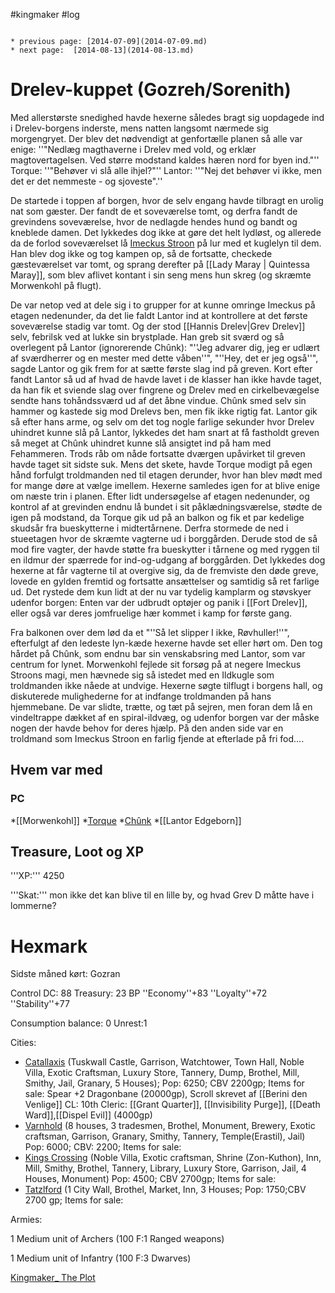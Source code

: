 #kingmaker #log

```ad-info

* previous page: [2014-07-09](2014-07-09.md)
* next page:  [2014-08-13](2014-08-13.md) 
```

# Drelev-kuppet (Gozreh/Sorenith)  
 
Med allerstørste snedighed havde hexerne således bragt sig uopdagede ind i Drelev-borgens inderste, mens natten langsomt nærmede sig morgengryet. Der blev det nødvendigt at genfortælle planen så alle var enige: ''"Nedlæg magthaverne i Drelev med vold, og erklær magtovertagelsen. Ved større modstand kaldes hæren nord for byen ind."'' Torque: ''"Behøver vi slå alle ihjel?"'' Lantor: ''"Nej det behøver vi ikke, men det er det nemmeste - og sjoveste".''
De startede i toppen af borgen, hvor de selv engang havde tilbragt en urolig nat som gæster. Der fandt de et soveværelse tomt, og derfra fandt de grevindens soveværelse, hvor de nedlagde hendes hund og bandt og kneblede damen. Det lykkedes dog ikke at gøre det helt lydløst, og allerede da de forlod soveværelset lå [Imeckus Stroon](Imeckus%20Stroon.md) på lur med et kuglelyn til dem. Han blev dog ikke og tog kampen op, så de fortsatte, checkede gæsteværelset var tomt, og sprang derefter på [[Lady Maray | Quintessa Maray]], som blev aflivet kontant i sin seng mens hun skreg (og skræmte Morwenkohl på flugt).
De var netop ved at dele sig i to grupper for at kunne omringe Imeckus på etagen nedenunder, da det lie faldt Lantor ind at kontrollere at det første soveværelse stadig var tomt. Og der stod [[Hannis Drelev|Grev Drelev]] selv, febrilsk ved at lukke sin brystplade. Han greb sit sværd og så overlegent på Lantor (ignorerende Chûnk): "''Jeg advarer dig, jeg er udlært af sværdherrer og en mester med dette våben''", "''Hey, det er jeg også''", sagde Lantor og gik frem for at sætte første slag ind på greven. Kort efter fandt Lantor så ud af hvad de havde lavet i de klasser han ikke havde taget, da han fik et sviende slag over fingrene og Drelev med en cirkelbevægelse sendte hans tohåndssværd ud af det åbne vindue. Chûnk smed selv sin hammer og kastede sig mod Drelevs ben, men fik ikke rigtig fat. Lantor gik så efter hans arme, og selv om det tog nogle farlige sekunder hvor Drelev uhindret kunne slå på Lantor, lykkedes det ham snart at få fastholdt greven så meget at Chûnk uhindret kunne slå ansigtet ind på ham med Fehammeren. Trods råb om nåde fortsatte dværgen upåvirket til greven havde taget sit sidste suk. Mens det skete, havde Torque modigt på egen hånd forfulgt troldmanden ned til etagen derunder, hvor han blev mødt med for mange døre at vælge imellem. Hexerne samledes igen for at blive enige om næste trin i planen. Efter lidt undersøgelse af etagen nedenunder, og kontrol af at grevinden endnu lå bundet i sit påklædningsværelse, stødte de igen på modstand, da Torque gik ud på an balkon og fik et par kedelige skudsår fra bueskytterne i midtertårnene. Derfra stormede de ned i stueetagen hvor de skræmte vagterne ud i borggården. Derude stod de så mod fire vagter, der havde støtte fra bueskytter i tårnene og med ryggen til en ildmur der spærrede for ind-og-udgang af borggården. Det lykkedes dog hexerne at får vagterne til at overgive sig, da de fremviste den døde greve, lovede en gylden fremtid og fortsatte ansættelser og samtidig så ret farlige ud. Det rystede dem kun lidt at der nu var tydelig kamplarm og støvskyer udenfor borgen: Enten var der udbrudt optøjer og panik i [[Fort Drelev]], eller også var deres jomfruelige hær kommet i kamp for første gang.
Fra balkonen over dem lød da et "''Så let slipper I ikke, Røvhuller!''", efterfulgt af den ledeste lyn-kæde hexerne havde set eller hørt om. Den tog hårdet på Chûnk, som endnu bar sin venskabsring med Lantor, som var centrum for lynet. Morwenkohl fejlede sit forsøg på at negere Imeckus Stroons magi, men hævnede sig så istedet med en Ildkugle som troldmanden ikke nåede at undvige. Hexerne søgte tilflugt i borgens hall, og diskuterede mulighederne for at indfange troldmanden på hans hjemmebane. De var slidte, trætte, og tæt på sejren, men foran dem lå en vindeltrappe dækket af en spiral-ildvæg, og udenfor borgen var der måske nogen der havde behov for deres hjælp. På den anden side var en troldmand som Imeckus Stroon en farlig fjende at efterlade på fri fod....   
## Hvem var med 
### PC 
 
*[[Morwenkohl]]
*[Torque](Torque%20Firebrand.md)
*[Chûnk](Chûnk%20Van%20Der%20Hamer.md)
*[[Lantor Edgeborn]]
## Treasure, Loot og XP 
'''XP:''' 4250
'''Skat:''' mon ikke det kan blive til en lille by, og hvad Grev D måtte have i lommerne?
# Hexmark  
Sidste måned kørt: Gozran
Control DC: 88 Treasury: 23 BP 
 ''Economy''+83 ''Loyalty''+72 ''Stability''+77
Consumption balance: 0 Unrest:1
Cities:
* [Catallaxis](Catallaxis.md) (Tuskwall Castle, Garrison, Watchtower, Town Hall, Noble Villa, Exotic Craftsman, Luxury Store, Tannery, Dump, Brothel, Mill, Smithy, Jail, Granary, 5 Houses); Pop: 6250; CBV 2200gp; Items for sale: Spear +2 Dragonbane (20000gp), Scroll skrevet af [[Berini den Venlige]] CL: 10th Cleric: [[Grant Quarter]], [[Invisibility Purge]], [[Death Ward]],[[Dispel Evil]] (4000gp)
* [Varnhold](Varnhold.md) (8 houses, 3 tradesmen, Brothel, Monument, Brewery, Exotic craftsman, Garrison, Granary, Smithy, Tannery, Temple(Erastil), Jail) Pop: 6000; CBV: 2200; Items for sale: 
* [Kings Crossing](Kings%20Crossing.md) (Noble Villa, Exotic craftsman, Shrine (Zon-Kuthon), Inn, Mill, Smithy, Brothel, Tannery, Library, Luxury Store, Garrison, Jail, 4 Houses, Monument) Pop: 4500; CBV 2700gp; Items for sale: 
* [Tatzlford](Tatzlford.md) (1 City Wall, Brothel, Market, Inn, 3 Houses; Pop: 1750;CBV 2700 gp; Items for sale:
Armies:
1 Medium unit of Archers (100 F:1 Ranged weapons)
1 Medium unit of Infantry (100 F:3 Dwarves)
[Kingmaker_ The Plot](Kingmaker_%20The%20Plot.md)
